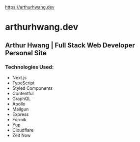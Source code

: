 https://arthurhwang.dev

# arthurhwang.dev


## Arthur Hwang | Full Stack Web Developer Personal Site

### Technologies Used:
* Next.js
* TypeScript
* Styled Components
* Contentful
* GraphQL
* Apollo
* Mailgun
* Express
* Formik
* Yup
* Cloudflare
* Zeit Now

